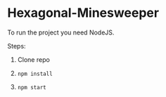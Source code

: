 # Hexagonal-Minesweeper

To run the project you need NodeJS.

Steps:

1) Clone repo

2) ```npm install```

3) ```npm start```

